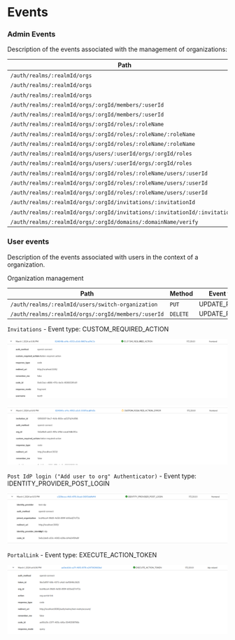 # Events

### Admin Events

Description of the events associated with the management of organizations:

| Path                                                                        | Method   | Event type                | Operation |
|-----------------------------------------------------------------------------|----------|---------------------------|-----------|
| `/auth/realms/:realmId/orgs`                                                | `POST`   | ORGANIZATION              | CREATE    |
| `/auth/realms/:realmId/orgs`                                                | `PUT`    | ORGANIZATION              | UPDATE    |
| `/auth/realms/:realmId/orgs`                                                | `DELETE` | ORGANIZATION              | DELETE    |
| `/auth/realms/:realmId/orgs/:orgId/members/:userId`                         | `PUT`    | ORGANIZATION_MEMBERSHIP   | CREATE    |
| `/auth/realms/:realmId/orgs/:orgId/members/:userId`                         | `DELETE` | ORGANIZATION_MEMBERSHIP   | DELETE    |
| `/auth/realms/:realmId/orgs/:orgId/roles/:roleName`                         | `POST`   | ORGANIZATION_ROLE         | CREATE    |
| `/auth/realms/:realmId/orgs/:orgId/roles/:roleName/:roleName`               | `DELETE` | ORGANIZATION_ROLE         | DELETE    |
| `/auth/realms/:realmId/orgs/:orgId/roles/:roleName/:roleName`               | `PUT`    | ORGANIZATION_ROLE         | UPDATE    |
| `/auth/realms/:realmId/orgs/users/:userId/orgs/:orgId/roles`                | `DELETE` | ORGANIZATION_ROLE_MAPPING | DELETE    |
| `/auth/realms/:realmId/orgs/users/:userId/orgs/:orgId/roles`                | `PATCH`  | ORGANIZATION_ROLE_MAPPING | CREATE    |
| `/auth/realms/:realmId/orgs/:orgId/roles/:roleName/users/:userId`           | `DELETE` | ORGANIZATION_ROLE_MAPPING | DELETE    |
| `/auth/realms/:realmId/orgs/:orgId/roles/:roleName/users/:userId`           | `PUT`    | ORGANIZATION_ROLE_MAPPING | CREATE    |
| `/auth/realms/:realmId/orgs/:orgId/roles/:roleName/users/:userId`           | `DELETE` | ORGANIZATION_ROLE_MAPPING | DELETE    |
| `/auth/realms/:realmId/orgs/:orgId/invitations/:invitationId`               | `POST`   | INVITATION                | CREATE    |
| `/auth/realms/:realmId/orgs/:orgId/invitations/:invitationId/:invitationId` | `DELETE` | INVITATION                | DELETE    |
| `/auth/realms/:realmId/orgs/:orgId/domains/:domainName/verify`              | `POST`   | DOMAIN                    | UPDATE    |

### User events

Description of the events associated with users in the context of a organization.

Organization management

| Path                                                | Method   | Event type      |
|-----------------------------------------------------|----------|-----------------|
| `/auth/realms/:realmId/users/switch-organization`   | `PUT`    | UPDATE_PROFILE  |
| `/auth/realms/:realmId/orgs/:orgId/members/:userId` | `DELETE` | UPDATE_PROFILE  | 

`Invitations` -  Event type: CUSTOM_REQUIRED_ACTION

![invitation-required-action-success](./assets/events/invitation-required-action-success-event.png)

![invitation-required-action-error](./assets/events/invitation-required-action-error-event.png)

`Post IdP login ("Add user to org" Authenticator)` - Event type: IDENTITY_PROVIDER_POST_LOGIN

![add-to-organization-success](./assets/events/add-to-organization-success-event.png)


`PortalLink` - Event type: EXECUTE_ACTION_TOKEN

![portal-link-success](./assets/events/portal-link-success-event.png)